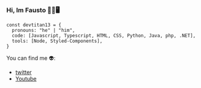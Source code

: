 ### Hi, Im Fausto 👋🧔🖥️

```Js
const devtitan13 = {
  pronouns: "he" | "him",
  code: [Javascript, Typescript, HTML, CSS, Python, Java, php, .NET],
  tools: [Node, Styled-Components],
}
```
You can find me 👽:
- [twitter](https://twitter.com/FaustLiceaga)
- [Youtube](https://www.youtube.com/channel/UCvKB233bZEZ20Tcy-7zEoJA)

<!--
**DEVTITAN13/DEVTITAN13** is a ✨ _special_ ✨ repository because its `README.md` (this file) appears on your GitHub profile.

Here are some ideas to get you started:

- 🔭 I’m currently working on ...
- 🌱 I’m currently learning ...
- 👯 I’m looking to collaborate on ...
- 🤔 I’m looking for help with ...
- 💬 Ask me about ...
- 📫 How to reach me: ...
- 😄 Pronouns: ...
- ⚡ Fun fact: ...
-->
